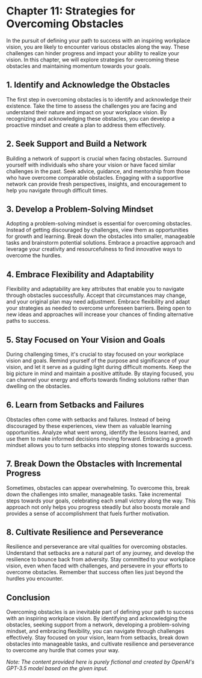 Chapter 11: Strategies for Overcoming Obstacles
===============================================

In the pursuit of defining your path to success with an inspiring workplace vision, you are likely to encounter various obstacles along the way. These challenges can hinder progress and impact your ability to realize your vision. In this chapter, we will explore strategies for overcoming these obstacles and maintaining momentum towards your goals.

**1. Identify and Acknowledge the Obstacles**
---------------------------------------------

The first step in overcoming obstacles is to identify and acknowledge their existence. Take the time to assess the challenges you are facing and understand their nature and impact on your workplace vision. By recognizing and acknowledging these obstacles, you can develop a proactive mindset and create a plan to address them effectively.

**2. Seek Support and Build a Network**
---------------------------------------

Building a network of support is crucial when facing obstacles. Surround yourself with individuals who share your vision or have faced similar challenges in the past. Seek advice, guidance, and mentorship from those who have overcome comparable obstacles. Engaging with a supportive network can provide fresh perspectives, insights, and encouragement to help you navigate through difficult times.

**3. Develop a Problem-Solving Mindset**
----------------------------------------

Adopting a problem-solving mindset is essential for overcoming obstacles. Instead of getting discouraged by challenges, view them as opportunities for growth and learning. Break down the obstacles into smaller, manageable tasks and brainstorm potential solutions. Embrace a proactive approach and leverage your creativity and resourcefulness to find innovative ways to overcome the hurdles.

**4. Embrace Flexibility and Adaptability**
-------------------------------------------

Flexibility and adaptability are key attributes that enable you to navigate through obstacles successfully. Accept that circumstances may change, and your original plan may need adjustment. Embrace flexibility and adapt your strategies as needed to overcome unforeseen barriers. Being open to new ideas and approaches will increase your chances of finding alternative paths to success.

**5. Stay Focused on Your Vision and Goals**
--------------------------------------------

During challenging times, it's crucial to stay focused on your workplace vision and goals. Remind yourself of the purpose and significance of your vision, and let it serve as a guiding light during difficult moments. Keep the big picture in mind and maintain a positive attitude. By staying focused, you can channel your energy and efforts towards finding solutions rather than dwelling on the obstacles.

**6. Learn from Setbacks and Failures**
---------------------------------------

Obstacles often come with setbacks and failures. Instead of being discouraged by these experiences, view them as valuable learning opportunities. Analyze what went wrong, identify the lessons learned, and use them to make informed decisions moving forward. Embracing a growth mindset allows you to turn setbacks into stepping stones towards success.

**7. Break Down the Obstacles with Incremental Progress**
---------------------------------------------------------

Sometimes, obstacles can appear overwhelming. To overcome this, break down the challenges into smaller, manageable tasks. Take incremental steps towards your goals, celebrating each small victory along the way. This approach not only helps you progress steadily but also boosts morale and provides a sense of accomplishment that fuels further motivation.

**8. Cultivate Resilience and Perseverance**
--------------------------------------------

Resilience and perseverance are vital qualities for overcoming obstacles. Understand that setbacks are a natural part of any journey, and develop the resilience to bounce back from adversity. Stay committed to your workplace vision, even when faced with challenges, and persevere in your efforts to overcome obstacles. Remember that success often lies just beyond the hurdles you encounter.

**Conclusion**
--------------

Overcoming obstacles is an inevitable part of defining your path to success with an inspiring workplace vision. By identifying and acknowledging the obstacles, seeking support from a network, developing a problem-solving mindset, and embracing flexibility, you can navigate through challenges effectively. Stay focused on your vision, learn from setbacks, break down obstacles into manageable tasks, and cultivate resilience and perseverance to overcome any hurdle that comes your way.

*Note: The content provided here is purely fictional and created by OpenAI's GPT-3.5 model based on the given input.*
